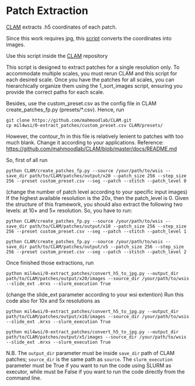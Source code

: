# Patch Extraction
 [CLAM](https://github.com/mahmoodlab/CLAM/blob/master/create_patches_fp.py) extracts .h5 coordinates of each patch.

Since this work  requires jpg, this [script](https://github.com/aimagelab/mil4wsi/blob/main/0-extract_patches/convert_h5_to_jpg.py) converts the coordinates into images.

Use this script inside the [CLAM](https://github.com/mahmoodlab/CLAM) repository



This script is designed to extract patches for a single resolution only. To accommodate multiple scales, you must rerun CLAM and this script for each desired scale. Once you have the patches for all scales, you can hierarchically organize them using the 1_sort_images script, ensuring you provide the correct paths for each scale.

Besides, use the custom_preset.csv as the config file in CLAM create_patches_fp.py (presets/*.csv). Hence, run 
```
git clone https://github.com/mahmoodlab/CLAM.git
cp mil4wsi/0-extract_patches/custom_preset.csv CLAM/presets/
```

However, the contour_fn in this file is relatively lenient to patches with too much blank. Change it according to your applications. Reference: https://github.com/mahmoodlab/CLAM/blob/master/docs/README.md

So, first of all run 
```
python CLAM/create_patches_fp.py --source /your/path/to/wsis --save_dir path/to/CLAM/patches/output/x20 --patch_size 256 --step_size 256 --preset custom_preset.csv --seg --patch --stitch --patch_level 0
```
(change the number of patch level according to your specific input images)
If the highest available resolution is the 20x, then the patch_level is 0. 
Given the structure of this framework, you should also extract the following two levels: at 10× and 5× resolution. So, you have to run:
```
python CLAM/create_patches_fp.py --source /your/path/to/wsis --save_dir path/to/CLAM/patches/output/x10 --patch_size 256 --step_size 256 --preset custom_preset.csv --seg --patch --stitch --patch_level 1
```
```
python CLAM/create_patches_fp.py --source /your/path/to/wsis --save_dir path/to/CLAM/patches/output/x5 --patch_size 256 --step_size 256 --preset custom_preset.csv --seg --patch --stitch --patch_level 2
```
Once finished those extractions, run 
```
python mil4wsi/0-extract_patches/convert_h5_to_jpg.py --output_dir path/to/CLAM/patches/output/x20/images --source_dir /your/path/to/wsis --slide_ext .mrxs --slurm_execution True
```
(change the slide_ext parameter according to your wsi extention)
Run this code also for 10x and 5x resolutions as
```
python mil4wsi/0-extract_patches/convert_h5_to_jpg.py --output_dir path/to/CLAM/patches/output/x10/images --source_dir /your/path/to/wsis --slide_ext .mrxs --slurm_execution True
```
```
python mil4wsi/0-extract_patches/convert_h5_to_jpg.py --output_dir path/to/CLAM/patches/output/x5/images --source_dir /your/path/to/wsis --slide_ext .mrxs --slurm_execution True
```

N.B. The `output_dir` parameter must be inside `save_dir` path of CLAM patches; `source_dir` is the same path as `source`.
The `slurm_execution` parameter must be True if you want to run the code using SLURM as executor, while must be False if you want to run the code directly from the command line. 